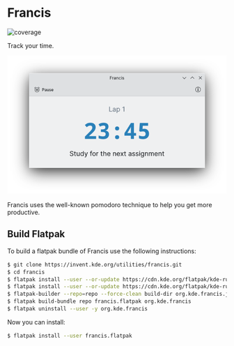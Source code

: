 <!--
    SPDX-FileCopyrightText: 2022 Felipe Kinoshita <kinofhek@gmail.com>
    SPDX-License-Identifier: CC0-1.0
-->

# Francis

![coverage](https://invent.kde.org/utilities/francis/badges/master/coverage.svg?job=suse_tumbleweed_qt515)

Track your time.

![francis window](.gitlab/francis.png)

Francis uses the well-known pomodoro technique to help you get more productive.

## Build Flatpak

To build a flatpak bundle of Francis use the following instructions:

```bash
$ git clone https://invent.kde.org/utilities/francis.git
$ cd francis
$ flatpak install --user --or-update https://cdn.kde.org/flatpak/kde-runtime-nightly/org.kde.Platform.flatpakref
$ flatpak install --user --or-update https://cdn.kde.org/flatpak/kde-runtime-nightly/org.kde.Sdk.flatpakref
$ flatpak-builder --repo=repo --force-clean build-dir org.kde.francis.json
$ flatpak build-bundle repo francis.flatpak org.kde.francis
$ flatpak uninstall --user -y org.kde.francis
```

Now you can install:

```bash
$ flatpak install --user francis.flatpak
```
